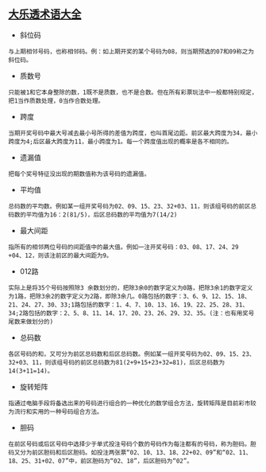 ## [大乐透术语大全](https://www.lottery.gov.cn/sydqdlt/index.html)

* 斜位码
```text
与上期相邻号码，也称相邻码。例：如上期开奖的某个号码为08，则当期预选的07和09称之为斜位码。
```
* 质数号
```text
只能被1和它本身整除的数，1既不是质数，也不是合数。但在所有彩票玩法中一般都特别规定，把1当作质数处理，0当作合数处理。
```
* 跨度
```text
当期开奖号码中最大号减去最小号所得的差值为跨度，也叫首尾边距。前区最大跨度为34，最小跨度为4;后区最大跨度为11，最小跨度为1。每一个跨度值出现的概率是各不相同的。
```
* 遗漏值
```text
把每个奖号特征没出现的期数值称为该号码的遗漏值。
```
* 平均值
```text
总码数的平均数。例如某一组开奖号码为02、09、15、23、32+03、11，则该组号码的前区总码数的平均值为16：2(81/5)，后区总码数的平均值为7(14/2)
```
* 最大间距
```text
指所有的相邻两位号码的间距值中的最大值。例如一注开奖号码：03、08、17、24、29 +04、12，则该注前区的最大间距为9。
```
* 012路
```text
实际上是将35个号码按照除3 余数划分的，把除3余0的数字定义为0路，把除3余1的数字定义为1路，把除3余2的数字定义为2路，即除3余几。0路包括的数字：3、6、9、12、15、18、21、24、27、30、33;1路包括的数字：1、4、7、10、13、16、19、22、25、28、31、34;2路包括的数字：2、5、8、11、14、17、20、23、26、29、32、35。(注：也有用奖号尾数来做划分的)
```
* 总码数
```text
各区号码的和，又可分为前区总码数和后区总码数。例如某一组开奖号码为02、09、15、23、32+03、11，则该组号码的前区总码数为81(2+9+15+23+32=81)，后区总码数为14(3+11=14)。
```
* 旋转矩阵
```text
指通过电脑手段将备选出来的号码进行组合的一种优化的数学组合方法，旋转矩阵是目前彩市较为流行和实用的一种号码组合方法。
```
* 胆码
```text
在前区号码或后区号码中选择少于单式投注号码个数的号码作为每注都有的号码，称为胆码。胆码又分为前区胆码和后区胆码。如投注两张票“02、10、13、18、22+02、09”和“02、11、18、25、31+02、07”中，前区胆码为“02、18”，后区胆码为“02”。
```